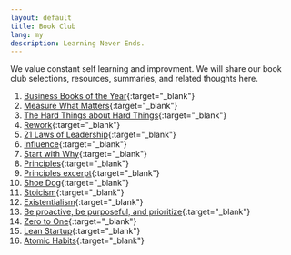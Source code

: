 ```yaml
---
layout: default
title: Book Club
lang: my
description: Learning Never Ends.
---
```




We value constant self learning and improvment. We will share our book club selections, resources, summaries, and related thoughts here.

1. [Business Books of the Year](https://en.wikipedia.org/wiki/Financial_Times_and_McKinsey_Business_Book_of_the_Year_Award){:target="_blank"}
1. [Measure What Matters](https://medium.com/@wadelahring/book-summary-measure-what-matters-by-john-doerr-8e5ab90b5b06){:target="_blank"}
1. [The Hard Things about Hard Things](https://medium.com/@sam_harris/the-hard-thing-about-hard-things-ben-horowitz-summary-and-review-8013261e1b4c){:target="_blank"}
1. [Rework](https://medium.com/@Milan__Amin/a-summary-of-rework-change-the-way-you-work-forever-by-david-heinemeier-hansson-and-jason-fried-cf7a0d49c2c8){:target="_blank"}
1. [21 Laws of Leadership](https://hgimnetwork.org/2015/01/book-summary-the-21-irrefutable-laws-of-leadership-by-john-maxwell-part-1/){:target="_blank"}
1. [Influence](https://medium.com/power-books/influence-the-psychology-of-persuasion-a-book-summary-7ae0ebf8950f){:target="_blank"}
1. [Start with Why](https://medium.com/leadership-motivation-and-impact/the-power-of-starting-with-why-f8e491392ef8){:target="_blank"}
1. [Principles](https://medium.com/@avicennamusings/a-summary-of-principles-by-ray-dalio-612127344eed){:target="_blank"}
1. [Principles excerpt](https://inside.bwater.com/publications/principles_excerpt){:target="_blank"}
1. [Shoe Dog](https://medium.com/swlh/4-valuable-lessons-for-startups-from-reading-shoe-dog-by-phil-knight-the-founder-of-nike-33e07eaf0a1){:target="_blank"}
1. [Stoicism](https://youtu.be/R9OCA6UFE-0){:target="_blank"}
1. [Existentialism](https://youtu.be/H_tgqj9MU8M){:target="_blank"}
1. [Be proactive, be purposeful, and prioritize](https://en.wikipedia.org/wiki/The_7_Habits_of_Highly_Effective_People){:target="_blank"}
1. [Zero to One](https://medium.com/west-stringfellow/zero-to-one-summary-and-review-f927ae6538d1){:target="_blank"}
1. [Lean Startup](https://en.wikipedia.org/wiki/Lean_startup){:target="_blank"}
1. [Atomic Habits](https://medium.com/@geekrodion/atomic-habits-by-james-clear-dddd4dc762b9){:target="_blank"}

<br>